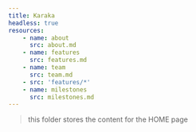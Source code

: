 ```yaml
---
title: Karaka
headless: true
resources:
    - name: about
      src: about.md
    - name: features
      src: features.md
    - name: team
      src: team.md
    - src: 'features/*'
    - name: milestones
      src: milestones.md
---
```


> this folder stores the content for the HOME page
